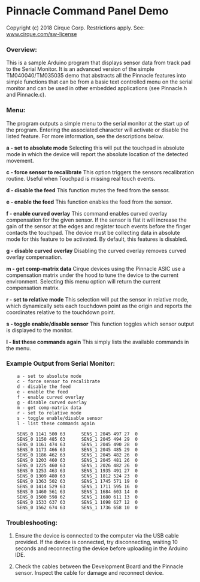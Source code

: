 # Pinnacle Command Panel Demo
Copyright (c) 2018 Cirque Corp. Restrictions apply. See: www.cirque.com/sw-license

### Overview:
This is a sample Arduino program that displays sensor data from track pad
to the Serial Monitor. It is an advanced version of the simple TM040040/TM035035
demo that abstracts all the Pinnacle features into simple functions that can be
from a basic text controlled menu on the serial monitor and can be used in other
embedded applications (see Pinnacle.h and Pinnacle.c).

### Menu:
The program outputs a simple menu to the serial monitor at the start up of the
program. Entering the associated character will activate or disable the listed feature. For more information, see the descriptions below.

**a - set to absolute mode**
    Selecting this will put the touchpad in absolute mode in which the device
    will report the absolute location of the detected movement.

**c - force sensor to recalibrate**
    This option triggers the sensors recalibration routine. Useful when Touchpad
    is missing real touch events.

**d - disable the feed**
    This function mutes the feed from the sensor.

**e - enable the feed**
    This function enables the feed from the sensor.

**f - enable curved overlay**
    This command enables curved overlay compensation for the given sensor. If
    the sensor is flat it will increase the gain of the sensor at the edges and
    register touch events before the finger contacts the touchpad. The device
    must be collecting data in absolute mode for this feature to be activated.
    By default, this features is disabled.

**g - disable curved overlay**
    Disabling the curved overlay removes curved overlay compensation.

**m - get comp-matrix data**
    Cirque devices using the Pinnacle ASIC use a compensation matrix under the
    hood to tune the device to the current environment. Selecting this menu
    option will return the current compensation matrix.

**r - set to relative mode**
    This selection will put the sensor in relative mode, which dynamically sets
    each touchdown point as the origin and reports the coordinates relative to
    the touchdown point.

**s - toggle enable/disable sensor**
    This function toggles which sensor output is displayed to the monitor.

**l - list these commands again**
    This simply lists the available commands in the menu.

### Example Output from Serial Monitor:

```   Commands:
    a - set to absolute mode
    c - force sensor to recalibrate
    d - disable the feed
    e - enable the feed
    f - enable curved overlay
    g - disable curved overlay
    m - get comp-matrix data
    r - set to relative mode
    s - toggle enable/disable sensor
    l - list these commands again

    SENS_0 1141	500	63		SENS_1 2045	497	27	0
    SENS_0 1150	485	63		SENS_1 2045	494	29	0
    SENS_0 1161	474	63		SENS_1 2045	490	28	0
    SENS_0 1173	466	63		SENS_1 2045	485	29	0
    SENS_0 1186	462	63		SENS_1 2045	482	26	0
    SENS_0 1203	460	63		SENS_1 2045	481	26	0
    SENS_0 1225	460	63		SENS_1 2026	482	26	0
    SENS_0 1253	463	63		SENS_1 1935	491	27	0
    SENS_0 1309	480	63		SENS_1 1812	524	23	0
    SENS_0 1363	502	63		SENS_1 1745	571	19	0
    SENS_0 1414	529	63		SENS_1 1711	595	16	0
    SENS_0 1460	561	63		SENS_1 1684	603	14	0
    SENS_0 1500	598	62		SENS_1 1680	611	13	0
    SENS_0 1533	637	63		SENS_1 1698	627	12	0
    SENS_0 1562	674	63		SENS_1 1736	658	10	0
```

### Troubleshooting:

1. Ensure the device is connected to the computer via the USB cable provided. If
the device is connected, try disconnecting, waiting 10 seconds and reconnecting
the device before uploading in the Arduino IDE.

2. Check the cables between the Development Board and the Pinnacle sensor.
Inspect the cable for damage and reconnect device.
